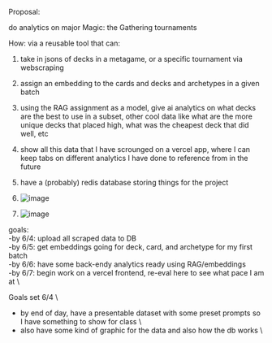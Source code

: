 Proposal:

do analytics on major Magic: the Gathering tournaments

How:
via a reusable tool that can:
1. take in jsons of decks in a metagame, or a specific tournament via webscraping
2. assign an embedding to the cards and decks and archetypes in a given batch
3. using the RAG assignment as a model, give ai analytics on what decks are the best to use in a subset, other cool data like what are the more unique decks that placed high, what was the cheapest deck that did well, etc
4. show all this data that I have scrounged on a vercel app, where I can keep tabs on different analytics I have done to reference from in the future
5. have a (probably) redis database storing things for the project

6. ![image](https://github.com/user-attachments/assets/bd56cda2-f825-41e6-b132-a13612a6c207)
7. ![image](https://github.com/user-attachments/assets/e307eba7-a34e-41df-9ca7-7bb56b064a82)


goals: \
-by 6/4: upload all scraped data to DB \
-by 6/5: get embeddings going for deck, card, and archetype for my first batch \
-by 6/6: have some back-endy analytics ready using RAG/embeddings \
-by 6/7: begin work on a vercel frontend, re-eval here to see what pace I am at \


Goals set 6/4 \
- by end of day, have a presentable dataset with some preset prompts so I have something to show for class \
- also have some kind of graphic for the data and also how the db works \